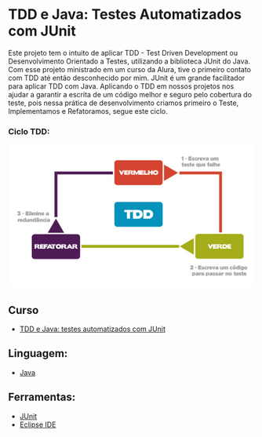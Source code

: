 # TDD e Java: Testes Automatizados com JUnit
Este projeto tem o intuito de aplicar TDD - Test Driven Development ou Desenvolvimento Orientado a Testes, utilizando a biblioteca JUnit do Java.
Com esse projeto ministrado em um curso da Alura, tive o primeiro contato com TDD até então desconhecido por mim.
JUnit é um grande facilitador para aplicar TDD com Java.
Aplicando o TDD em nossos projetos nos ajudar a garantir a escrita de um código melhor e seguro pelo cobertura do teste, pois nessa prática de desenvolvimento criamos primeiro o Teste, Implementamos e Refatoramos, segue este ciclo.

### Ciclo TDD:
 ![Ciclo TDD!](TDD_1.jpg)

## Curso
- [TDD e Java: testes automatizados com JUnit](https://cursos.alura.com.br/course/tdd-java-testes-automatizados-junit)
## Linguagem:
- [Java](https://www.java.com/pt-BR/)
## Ferramentas:
- [JUnit](https://junit.org/junit5/docs/current/user-guide/)
- [Eclipse IDE](https://www.eclipse.org/)
 
